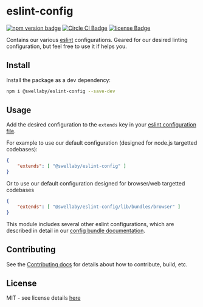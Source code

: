 # eslint-config
[![npm version badge][eslint-config-version-badge]][eslint-config-pkg-url]
[![Circle CI Badge][circle-ci-badge]][circle-ci-url]
[![license Badge][license-badge]][license-url]  

Contains our various [eslint][eslint-url] configurations. Geared for our desired linting configuration, but feel free to use it if helps you.

## Install
Install the package as a dev dependency:
```sh
npm i @swellaby/eslint-config --save-dev
```

## Usage
Add the desired configuration to the `extends` key in your [eslint configuration file][eslint-config-files-url].

For example to use our default configuration (designed for node.js targetted codebases):

```json
{
    "extends": [ "@swellaby/eslint-config" ]
}
```

Or to use our default configuration designed for browser/web targetted codebases

```json
{
    "extends": [ "@swellaby/eslint-config/lib/bundles/browser" ]
}
```

This module includes several other eslint configurations, which are described in detail in our [config bundle documentation][bundles-docs]. 

## Contributing
See the [Contributing docs][contributing-docs] for details about how to contribute, build, etc.

## License
MIT - see license details [here][license-url] 

[license-url]: https://github.com/swellaby/eslint-config/blob/master/LICENSE
[license-badge]: https://img.shields.io/github/license/swellaby/eslint-config.svg
[circle-ci-badge]: https://circleci.com/gh/swellaby/eslint-config.svg?style=shield
[circle-ci-url]: https://circleci.com/gh/swellaby/eslint-config
[eslint-config-version-badge]: https://img.shields.io/npm/v/@swellaby/eslint-config.svg
[eslint-config-pkg-url]: https://www.npmjs.com/package/@swellaby/eslint-config-node
[eslint-url]: https://eslint.org/
[eslint-config-files-url]: https://eslint.org/docs/user-guide/configuring#using-configuration-files
[bundles-docs]: docs/BUNDLES.md
[contributing-docs]: docs/CONTRIBUTING.md